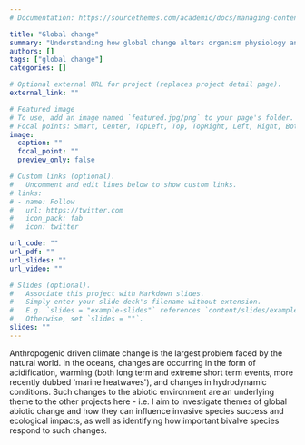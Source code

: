 ```yaml
---
# Documentation: https://sourcethemes.com/academic/docs/managing-content/

title: "Global change"
summary: "Understanding how global change alters organism physiology and species interactions"
authors: []
tags: ["global change"]
categories: []

# Optional external URL for project (replaces project detail page).
external_link: ""

# Featured image
# To use, add an image named `featured.jpg/png` to your page's folder.
# Focal points: Smart, Center, TopLeft, Top, TopRight, Left, Right, BottomLeft, Bottom, BottomRight.
image:
  caption: ""
  focal_point: ""
  preview_only: false

# Custom links (optional).
#   Uncomment and edit lines below to show custom links.
# links:
# - name: Follow
#   url: https://twitter.com
#   icon_pack: fab
#   icon: twitter

url_code: ""
url_pdf: ""
url_slides: ""
url_video: ""

# Slides (optional).
#   Associate this project with Markdown slides.
#   Simply enter your slide deck's filename without extension.
#   E.g. `slides = "example-slides"` references `content/slides/example-slides.md`.
#   Otherwise, set `slides = ""`.
slides: ""
---
```


Anthropogenic driven climate change is the largest problem faced by the natural world. In the oceans, changes are occurring in the form of acidification, warming (both long term and extreme short term events, more recently dubbed 'marine heatwaves'), and changes in hydrodynamic conditions. Such changes to the abiotic environment are an underlying theme to the other projects here - i.e. I aim to investigate themes of global abiotic change and how they can influence invasive species success and ecological impacts, as well as identifying how important bivalve species respond to such changes. 

